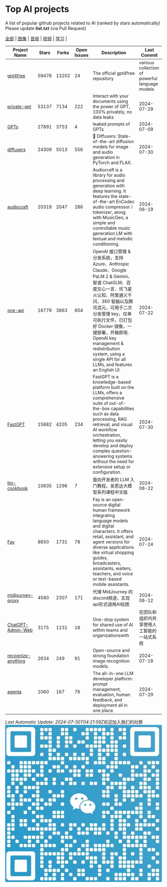# Top AI projects
A list of popular github projects related to AI (ranked by stars automatically)
Please update **list.txt** (via Pull Request)

<a href="./README.md">全部</a> |   <a href="./READMEpicture.md">图像</a> |   <a href="./READMEaudio.md">音频</a> | <a href="./READMEvideo.md">视频</a> | <a href="./READMElearn.md">学习</a> | 

| Project Name | Stars | Forks | Open Issues | Description | Last Commit |
| ------------ | ----- | ----- | ----------- | ----------- | ----------- |
| [gpt4free](https://github.com/xtekky/gpt4free) | 59476 | 13202 | 24 | The official gpt4free repository | various collection of powerful language models | 2024-07-13 |
| [private-gpt](https://github.com/zylon-ai/private-gpt) | 53137 | 7134 | 222 | Interact with your documents using the power of GPT, 100% privately, no data leaks | 2024-07-29 |
| [GPTs](https://github.com/linexjlin/GPTs) | 27891 | 3753 | 4 | leaked prompts of GPTs | 2024-07-09 |
| [diffusers](https://github.com/huggingface/diffusers) | 24309 | 5013 | 556 | 🤗 Diffusers: State-of-the-art diffusion models for image and audio generation in PyTorch and FLAX. | 2024-07-30 |
| [audiocraft](https://github.com/facebookresearch/audiocraft) | 20319 | 2047 | 286 | Audiocraft is a library for audio processing and generation with deep learning. It features the state-of-the-art EnCodec audio compressor / tokenizer, along with MusicGen, a simple and controllable music generation LM with textual and melodic conditioning. | 2024-06-19 |
| [one-api](https://github.com/songquanpeng/one-api) | 16779 | 3863 | 604 | OpenAI 接口管理 & 分发系统，支持 Azure、Anthropic Claude、Google PaLM 2 & Gemini、智谱 ChatGLM、百度文心一言、讯飞星火认知、阿里通义千问、360 智脑以及腾讯混元，可用于二次分发管理 key，仅单可执行文件，已打包好 Docker 镜像，一键部署，开箱即用. OpenAI key management & redistribution system, using a single API for all LLMs, and features an English UI. | 2024-07-22 |
| [FastGPT](https://github.com/labring/FastGPT) | 15882 | 4205 | 234 | FastGPT is a knowledge-based platform built on the LLMs, offers a comprehensive suite of out-of-the-box capabilities such as data processing, RAG retrieval, and visual AI workflow orchestration, letting you easily develop and deploy complex question-answering systems without the need for extensive setup or configuration. | 2024-07-30 |
| [llm-cookbook](https://github.com/datawhalechina/llm-cookbook) | 10835 | 1296 | 7 | 面向开发者的 LLM 入门教程，吴恩达大模型系列课程中文版 | 2024-06-22 |
| [Fay](https://github.com/xszyou/Fay) | 8650 | 1731 | 78 | Fay is an open-source digital human framework integrating language models and digital characters. It offers retail, assistant, and agent versions for diverse applications like virtual shopping guides, broadcasters, assistants, waiters, teachers, and voice or text-based mobile assistants. | 2024-07-24 |
| [midjourney-proxy](https://github.com/novicezk/midjourney-proxy) | 4580 | 2307 | 171 | 代理 MidJourney 的discord频道，实现api形式调用AI绘图 | 2024-06-12 |
| [ChatGPT-Admin-Web](https://github.com/AprilNEA/ChatGPT-Admin-Web) | 3175 | 1231 | 18 | One-stop system for shared use of AI within teams and organizationswith | 在团队和组织内共享使用人工智能的一站式系统 | 2023-12-27 |
| [recognize-anything](https://github.com/xinyu1205/recognize-anything) | 2634 | 249 | 91 | Open-source and strong foundation image recognition models. | 2024-07-18 |
| [agenta](https://github.com/Agenta-AI/agenta) | 1060 | 167 | 76 | The all-in-one LLM developer platform: prompt management, evaluation, human feedback, and deployment all in one place. | 2024-07-29 |

*Last Automatic Update: 2024-07-30T04:21:59Z*欢迎加入我们的社群 ![](https://raw.githubusercontent.com/mouuii/picture/master/weichat.jpg) 